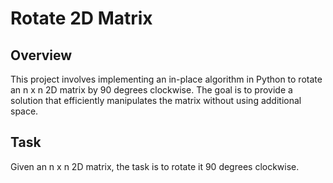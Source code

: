 # Rotate 2D Matrix

## Overview
This project involves implementing an in-place algorithm in Python to rotate an n x n 2D matrix by 90 degrees clockwise. The goal is to provide a solution that efficiently manipulates the matrix without using additional space.

## Task
Given an n x n 2D matrix, the task is to rotate it 90 degrees clockwise.


